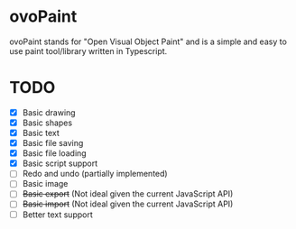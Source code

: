 # ovoPaint

ovoPaint stands for "Open Visual Object Paint" and is a simple and easy to use paint tool/library written in Typescript.

# TODO

- [x] Basic drawing
- [x] Basic shapes
- [x] Basic text
- [x] Basic file saving
- [x] Basic file loading
- [x] Basic script support
- [ ] Redo and undo (partially implemented)
- [ ] Basic image
- [ ] ~~Basic export~~ (Not ideal given the current JavaScript API)
- [ ] ~~Basic import~~ (Not ideal given the current JavaScript API)
- [ ] Better text support
